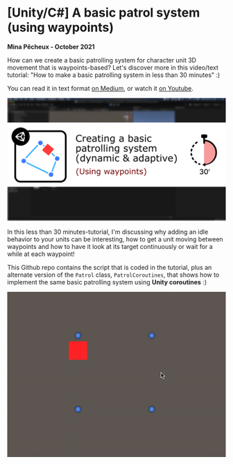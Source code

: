 # [Unity/C#] A basic patrol system (using waypoints)

**Mina Pêcheux - October 2021**

How can we create a basic patrolling system for character unit 3D movement that is waypoints-based? Let's discover more in this video/text tutorial: "How to make a basic patrolling system in less than 30 minutes" :)

You can read it in text format [on Medium](https://mina-pecheux.medium.com/how-to-make-a-basic-patrolling-system-in-unity-c-3bec0cf63478), or watch it [on Youtube](https://www.youtube.com/watch?v=oD7akZVgT4I).

![thumbnail](imgs/thumbnail.png)

In this less than 30 minutes-tutorial, I'm discussing why adding an idle behavior to your units can be interesting, how to get a unit moving between waypoints and how to have it look at its target continuously or wait for a while at each waypoint!

This Github repo contains the script that is coded in the tutorial, plus an alternate version of the `Patrol` class, `PatrolCoroutines`, that shows how to implement the same basic patrolling system using **Unity coroutines** :)

![demo](imgs/demo.gif)
